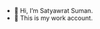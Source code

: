 - 👋 Hi, I’m Satyawrat Suman.
- 👀 This is my work account.

<!---
thesatyawrat/thesatyawrat is a ✨ special ✨ repository because its `README.md` (this file) appears on your GitHub profile.
You can click the Preview link to take a look at your changes.
--->
